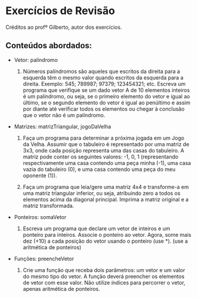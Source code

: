 # Exercícios de Revisão 

Créditos ao profº Gilberto, autor dos exercícios.

## Conteúdos abordados:

* Vetor: palindromo

    1. Números palíndromos são aqueles que escritos da direita para a esquerda têm o mesmo valor quando escritos da esquerda para a direita. Exemplo: 545; 789987; 97379; 123454321; etc. Escreva um programa que verifique se um dado vetor A de 10 elementos inteiros é um palíndromo, ou seja, se o primeiro elemento do vetor e igual ao último, se o segundo elemento do vetor é igual ao penúltimo e assim por diante até verificar todos os elementos ou chegar à conclusão que o vetor não é um palíndromo.

* Matrizes: matrizTriangular, jogoDaVelha

    1. Faça um programa para determinar a próxima jogada em um Jogo da Velha. Assumir que o tabuleiro é representado por uma matriz de 3x3, onde cada posição representa uma das casas do tabuleiro. A matriz pode conter os seguintes valores: -1, 0, 1 (representando respectivamente uma casa contendo uma peça minha (-1), uma casa vazia do tabuleiro (0), e uma casa contendo uma peça do meu oponente (1)).

    2. Faça um programa que leia/gere uma matriz 4x4 e transforme-a em uma matriz triangular inferior, ou seja, atribuindo zero a todos os elementos acima da diagonal principal. Imprima a matriz original e a matriz transformada.

* Ponteiros: somaVetor

    1. Escreva um programa que declare um vetor de inteiros e um ponteiro para inteiros. Associe o ponteiro ao vetor. Agora, some mais dez (+10) a cada posição do vetor usando o ponteiro (use *). (use a aritmética de ponteiros)

* Funções: preencheVetor

    1. Crie uma função que receba dois parâmetros: um vetor e um valor do mesmo tipo do vetor. A função deverá preencher os elementos de vetor com esse valor. Não utilize índices para percorrer o vetor, apenas aritmética de ponteiros.
